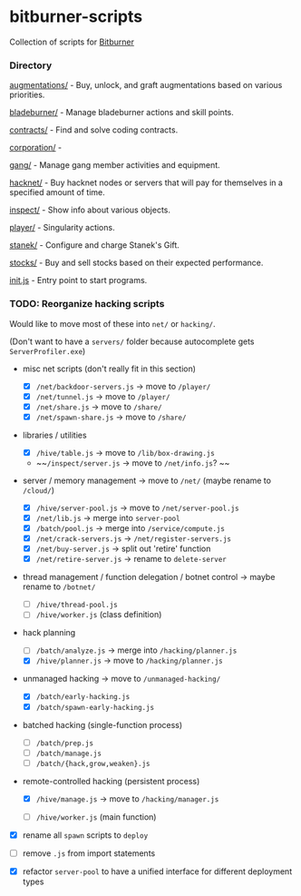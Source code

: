# bitburner-scripts

Collection of scripts for [Bitburner](https://danielyxie.github.io/bitburner/)

### Directory

[augmentations/](augmentations/) -  Buy, unlock, and graft augmentations based on various priorities.

[bladeburner/](bladeburner/) - Manage bladeburner actions and skill points.

[contracts/](contracts/) - Find and solve coding contracts.

[corporation/](corporation/) - 

[gang/](gang/) - Manage gang member activities and equipment.

[hacknet/](hacknet/) - Buy hacknet nodes or servers that will pay for themselves in a specified amount of time.

[inspect/](inspect/) - Show info about various objects.

[player/](player/) - Singularity actions.

[stanek/](stanek/) - Configure and charge Stanek's Gift.

[stocks/](stocks/) - Buy and sell stocks based on their expected performance.

[init.js](init.js) - Entry point to start programs.


### TODO: Reorganize hacking scripts

Would like to move most of these into `net/` or `hacking/`.

(Don't want to have a `servers/` folder because autocomplete gets `ServerProfiler.exe`)

- misc net scripts (don't really fit in this section)  
    - [x] `/net/backdoor-servers.js` -> move to `/player/`  
    - [x] `/net/tunnel.js` -> move to `/player/`  
    - [x] `/net/share.js` -> move to `/share/`  
    - [x] `/net/spawn-share.js` -> move to `/share/`  

- libraries / utilities  
    - [x] `/hive/table.js` -> move to `/lib/box-drawing.js`  
    - ~~`/inspect/server.js` -> move to `/net/info.js`?  ~~

- server / memory management -> move to `/net/` (maybe rename to `/cloud/`)  
    - [x] `/hive/server-pool.js` -> move to `/net/server-pool.js`  
    - [x] `/net/lib.js` -> merge into `server-pool`  
    - [x] `/batch/pool.js` -> merge into `/service/compute.js`
    - [x] `/net/crack-servers.js` -> `/net/register-servers.js`  
    - [x] `/net/buy-server.js` -> split out 'retire' function  
    - [x] `/net/retire-server.js` -> rename to `delete-server`

- thread management / function delegation / botnet control -> maybe rename to `/botnet/`  
    - [ ] `/hive/thread-pool.js`  
    - [ ] `/hive/worker.js` (class definition)  

- hack planning  
    - [ ] `/batch/analyze.js` -> merge into `/hacking/planner.js`
    - [x] `/hive/planner.js` -> move to `/hacking/planner.js`

- unmanaged hacking -> move to `/unmanaged-hacking/`
    - [x] `/batch/early-hacking.js`  
    - [x] `/batch/spawn-early-hacking.js`  

- batched hacking (single-function process)
    - [ ] `/batch/prep.js`  
    - [ ] `/batch/manage.js`  
    - [ ] `/batch/{hack,grow,weaken}.js`  

- remote-controlled hacking (persistent process)
    - [x] `/hive/manage.js` -> move to `/hacking/manager.js`
    - [ ] `/hive/worker.js` (main function)  


- [x] rename all `spawn` scripts to `deploy`

- [ ] remove `.js` from import statements

- [x] refactor `server-pool` to have a unified interface for different deployment types
